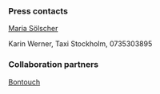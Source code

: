 ### Press contacts

[Maria Sölscher](/team/maria/)

Karin Werner, Taxi Stockholm, 0735303895

### Collaboration partners

[Bontouch](http://www.bontouch.se)
